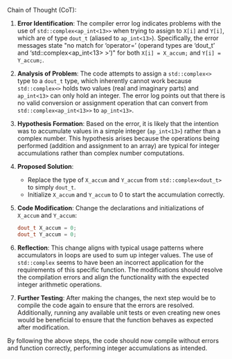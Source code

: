 Chain of Thought (CoT):

1. **Error Identification**:
   The compiler error log indicates problems with the use of `std::complex<ap_int<13>>` when trying to assign to `X[i]` and `Y[i]`, which are of type `dout_t` (aliased to `ap_int<13>`). Specifically, the error messages state "no match for ‘operator=’ (operand types are ‘dout_t’ and ‘std::complex<ap_int<13> >’)" for both `X[i] = X_accum;` and `Y[i] = Y_accum;`.

2. **Analysis of Problem**:
   The code attempts to assign a `std::complex<>` type to a `dout_t` type, which inherently cannot work because `std::complex<>` holds two values (real and imaginary parts) and `ap_int<13>` can only hold an integer. The error log points out that there is no valid conversion or assignment operation that can convert from `std::complex<ap_int<13>>` to `ap_int<13>`.

3. **Hypothesis Formation**:
   Based on the error, it is likely that the intention was to accumulate values in a simple integer (`ap_int<13>`) rather than a complex number. This hypothesis arises because the operations being performed (addition and assignment to an array) are typical for integer accumulations rather than complex number computations.

4. **Proposed Solution**:
   - Replace the type of `X_accum` and `Y_accum` from `std::complex<dout_t>` to simply `dout_t`.
   - Initialize `X_accum` and `Y_accum` to 0 to start the accumulation correctly.

5. **Code Modification**:
   Change the declarations and initializations of `X_accum` and `Y_accum`:
   ```cpp
   dout_t X_accum = 0; 
   dout_t Y_accum = 0; 
   ```

6. **Reflection**:
   This change aligns with typical usage patterns where accumulators in loops are used to sum up integer values. The use of `std::complex` seems to have been an incorrect application for the requirements of this specific function. The modifications should resolve the compilation errors and align the functionality with the expected integer arithmetic operations.

7. **Further Testing**:
   After making the changes, the next step would be to compile the code again to ensure that the errors are resolved. Additionally, running any available unit tests or even creating new ones would be beneficial to ensure that the function behaves as expected after modification.

By following the above steps, the code should now compile without errors and function correctly, performing integer accumulations as intended.